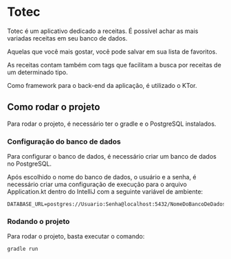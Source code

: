 # Totec

Totec é um aplicativo dedicado a receitas. É possível achar as mais variadas receitas em seu banco de dados.

Aquelas que você mais gostar, você pode salvar em sua lista de favoritos.

As receitas contam também com tags que facilitam a busca por receitas de um determinado tipo.

Como framework para o back-end da aplicação, é utilizado o KTor. 

## Como rodar o projeto

Para rodar o projeto, é necessário ter o gradle e o PostgreSQL instalados.

### Configuração do banco de dados

Para configurar o banco de dados, é necessário criar um banco de dados no PostgreSQL. 

Após escolhido o nome do banco de dados, o usuário e a senha, é necessário criar uma configuração de execução para o arquivo Application.kt dentro do IntelliJ com a seguinte variável de ambiente:

```
DATABASE_URL=postgres://Usuario:Senha@localhost:5432/NomeDoBancoDeDados
```

### Rodando o projeto

Para rodar o projeto, basta executar o comando:

```
gradle run
```

